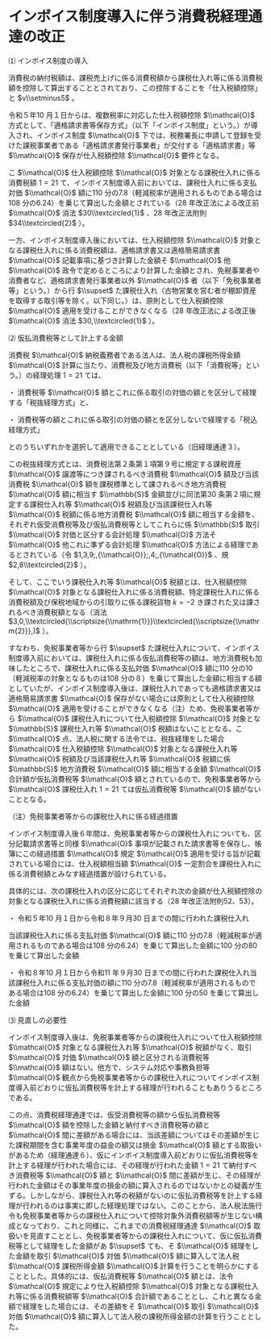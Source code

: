 # インボイス制度導入に伴う消費税経理通達の改正

⑴ インボイス制度の導入

消費税の納付税額は、課税売上げに係る消費税額から課税仕入れ等に係る消費税額を控除して算出することとされており、この控除することを「仕入税額控除」と $v\\setminus5$ 。

令和５年10 月１日からは、複数税率に対応した仕入税額控除 $\\mathcal{O}$ 方式として、「適格請求書等保存方式」（以下「インボイス制度」という。）が導入され、インボイス制度 $\\mathcal{O}$ 下では、税務署長に申請して登録を受けた課税事業者である「適格請求書発行事業者」が交付する「適格請求書」等 $\\mathcal{O}$ 保存が仕入税額控除 $\\mathcal{O}$ 要件となる。

こ $\\mathcal{O}$ 仕入税額控除 $\\mathcal{O}$ 対象となる課税仕入れに係る消費税額 $1=21$ て、インボイス制度導入前においては、課税仕入れに係る支払対価 $\\mathcal{O}$ 額に110 分の7.8（軽減税率が適用されるものである場合は108 分の6.24）を乗じて算出した金額とされている（28 年改正法による改正前 $\\mathcal{O}$ 消法 $30\\textcircled{1}$ 、28 年改正法附則 $34\\textcircled{2}$ ）。

一方、インボイス制度導入後においては、仕入税額控除 $\\mathcal{O}$ 対象となる課税仕入れに係る消費税額は、適格請求書又は適格簡易請求書 $\\mathcal{O}$ 記載事項に基づき計算した金額そ $\\mathcal{O}$ 他 $\\mathcal{O}$ 政令で定めるところにより計算した金額とされ、免税事業者や消費者など、適格請求書発行事業者以外 $\\mathcal{O}$ 者（以下「免税事業者等」という。）から行 $\\supset$ た課税仕入れ（古物営業を営む者が棚卸資産を取得する取引等を除く。以下同じ。）は、原則として仕入税額控除 $\\mathcal{O}$ 適用を受けることができなくなる（28 年改正法による改正後 $\\mathcal{O}$ 消法 $30,\\textcircled{1}$ ）。

⑵ 仮払消費税等として計上する金額

消費税 $\\mathcal{O}$ 納税義務者である法人は、法人税の課税所得金額 $\\mathcal{O}$ 計算に当たり、消費税及び地方消費税（以下「消費税等」という。）の経理処理 $1=21$ ては、

・ 消費税等 $\\mathcal{O}$ 額とこれに係る取引の対価の額とを区分して経理する「税抜経理方式」と、

・ 消費税等の額とこれに係る取引の対価の額とを区分しないで経理する「税込経理方式」

とのうちいずれかを選択して適用できることとしている（旧経理通達３）。

この税抜経理方式とは、消費税法第２条第１項第９号に規定する課税資産 $\\mathcal{O}$ 譲渡等につき課されるべき消費税 $\\mathcal{O}$ 額及び当該消費税 $\\mathcal{O}$ 額を課税標準として課されるべき地方消費税 $\\mathcal{O}$ 額に相当す $\\mathbb{S}$ 金額並びに同法第30 条第２項に規定する課税仕入れ等 $\\mathcal{O}$ 税額及び当該課税仕入れ等 $\\mathcal{O}$ 税額に係る地方消費税 $\\mathcal{O}$ 額に相当する金額を、それぞれ仮受消費税等及び仮払消費税等としてこれらに係 $\\mathbb{S}$ 取引 $\\mathcal{O}$ 対価と区分する会計処理 $\\mathcal{O}$ 方法そ $\\mathcal{O}$ 他これに準ずる会計処理 $\\mathcal{O}$ 方法による経理であるとされている（令 $1,3,9;,{\\mathcal{O}};,4;,{\\mathcal{O}}$ 、規 $2,8\\textcircled{2}$ ）。

そして、ここでいう課税仕入れ等 $\\mathcal{O}$ 税額とは、仕入税額控除 $\\mathcal{O}$ 対象となる課税仕入れに係る消費税額、特定課税仕入れに係る消費税額及び保税地域からの引取りに係る課税貨物 $k=-2$ き課された又は課されるべき消費税額となる（消法 $3,0,\\textcircled{\\scriptsize{\\mathrm{1}}}\\textcircled{\\scriptsize{\\mathrm{2}}},)$ ）。

すなわち、免税事業者等から行 $\\supset$ た課税仕入れについて、インボイス制度導入前においては、課税仕入れに係る仮払消費税等の額は、地方消費税も加味したところで、課税仕入れに係る支払対価 $\\mathcal{O}$ 額に110 分の10（軽減税率の対象となるものは108 分の８）を乗じて算出した金額に相当する額としていたが、インボイス制度導入後は、課税仕入れであっても適格請求書又は適格簡易請求書 $\\mathcal{O}$ 保存がない場合には原則として仕入税額控除 $\\mathcal{O}$ 適用を受けることができなくなる（注）ため、免税事業者等から $\\mathcal{O}$ 課税仕入れについて仕入税額控除 $\\mathcal{O}$ 対象とな $\\mathbb{S}$ 課税仕入れ等 $\\mathcal{O}$ 税額はないこととなる。こ $\\mathcal{O}$ 点、法人税に関する法令では、税抜経理をした場合 $\\mathcal{O}$ 仕入税額控除 $\\mathcal{O}$ 対象となる課税仕入れ等 $\\mathcal{O}$ 税額及び当該課税仕入れ等 $\\mathcal{O}$ 税額に係 $\\mathbb{S}$ 地方消費税 $\\mathcal{O}$ 額に相当する金額 $\\mathcal{O}$ 合計額が仮払消費税等 $\\mathcal{O}$ 額とされているので、免税事業者等から $\\mathcal{O}$ 課税仕入れ $1=21$ ては仮払消費税等 $\\mathcal{O}$ 額がないこととなる。

（注）免税事業者等からの課税仕入れに係る経過措置

インボイス制度導入後６年間は、免税事業者等からの課税仕入れについても、区分記載請求書等と同様 $\\mathcal{O}$ 事項が記載された請求書等を保存し、帳簿にこの経過措置 $\\mathcal{O}$ 規定 $\\mathcal{O}$ 適用を受ける旨が記載されている場合には、仕入税額相当額 $\\mathcal{O}$ 一定割合を課税仕入れに係る消費税額とみなす経過措置が設けられている。

具体的には、次の課税仕入れの区分に応じてそれぞれ次の金額が仕入税額控除の対象となる課税仕入れに係る消費税額に該当する（28 年改正法附則52、53）。

・ 令和５年10 月１日から令和８年９月30 日までの間に行われた課税仕入れ

当該課税仕入れに係る支払対価 $\\mathcal{O}$ 額に110 分の7.8（軽減税率が適用されるものである場合は108 分の6.24）を乗じて算出した金額に100 分の80 を乗じて算出した金額

・ 令和８年10 月１日から令和11 年９月30 日までの間に行われた課税仕入れ当該課税仕入れに係る支払対価の額に110 分の7.8（軽減税率が適用されるものである場合は108 分の6.24）を乗じて算出した金額に100 分の50 を乗じて算出した金額

⑶ 見直しの必要性

インボイス制度導入後は、免税事業者等からの課税仕入れについて仕入税額控除 $\\mathcal{O}$ 対象となる課税仕入れ等 $\\mathcal{O}$ 税額がなく、取引 $\\mathcal{O}$ 対価 $\\mathcal{O}$ 額と区分される消費税等 $\\mathcal{O}$ 額はない。他方で、システム対応や事務負担等 $\\mathcal{O}$ 観点から免税事業者等からの課税仕入れについてインボイス制度導入前どおりに仮払消費税等を計上する経理が行われることもありうるところである。

この点、消費税経理通達では、仮受消費税等の額から仮払消費税等 $\\mathcal{O}$ 額を控除した金額と納付すべき消費税等の額と $\\mathcal{O}$ 間に差額がある場合には、当該差額についてはその差額が生じた課税期間を含む事業年度の益金の額又は損金 $\\mathcal{O}$ 額とする取扱いがあるため（経理通達６）、仮にインボイス制度導入前どおりに仮払消費税等を計上する経理が行われた場合には、その経理が行われた金額 $1=21$ て納付すべき消費税等 $\\mathcal{O}$ 額と $\\mathcal{O}$ 間に差額が生じ、その経理が行われた金額はその事業年度の損金の額に算入されるのではないかとの疑義が生ずる。しかしながら、課税仕入れ等の税額がないのに仮払消費税等を計上する経理が行われるのは事実に即した経理処理ではない。このことから、法人税法施行令も免税事業者等からの課税仕入れについて控除対象外消費税額等が生じない構成となっており、これと同様に、これまでの消費税経理通達 $\\mathcal{O}$ 取扱いを見直すこととし、免税事業者等からの課税仕入れについて、仮に仮払消費税等として経理をした金額があ $\\supset$ ても、そ $\\mathcal{O}$ 経理をした金額を取引 $\\mathcal{O}$ 対価 $\\mathcal{O}$ 額に算入して法人税 $\\mathcal{O}$ 課税所得金額 $\\mathcal{O}$ 計算を行うことを明らかにすることとした。具体的には、仮払消費税等 $\\mathcal{O}$ 額とは、法令 $\\mathcal{O}$ 規定により仕入税額控除 $\\mathcal{O}$ 対象となる課税仕入れ等に係る消費税額等 $\\mathcal{O}$ 合計額であることとし、これと異なる金額で経理をした場合には、その差額をそ $\\mathcal{O}$ 取引 $\\mathcal{O}$ 対価 $\\mathcal{O}$ 額に算入して法人税の課税所得金額の計算を行うこととした。